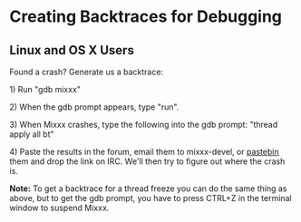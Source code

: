 # Creating Backtraces for Debugging

## Linux and OS X Users

Found a crash? Generate us a backtrace:

1\) Run "gdb mixxx"

2\) When the gdb prompt appears, type "run".

3\) When Mixxx crashes, type the following into the gdb prompt: "thread
apply all bt"

4\) Paste the results in the forum, email them to mixxx-devel, or
[pastebin](http://www.pastebin.ca) them and drop the link on IRC. We'll
then try to figure out where the crash is.

**Note:** To get a backtrace for a thread freeze you can do the same
thing as above, but to get the gdb prompt, you have to press CTRL+Z in
the terminal window to suspend Mixxx.
